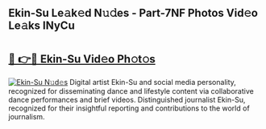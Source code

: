 ## Ekin-Su Le𝚊k𝚎d N𝚞𝚍es - Part-7NF Photos Vid𝚎o Le𝚊ks INyCu

# <h2><a href="http://fbe8j41.evod.top/?m=Ekin-Su">🔗 👉🔴 Ekin-Su Vid𝚎o Ph𝚘t𝚘s</a></h2>

[![Ekin-Su N𝚞d𝚎s](https://i.imgur.com/8V9OHl7.gif)](http://fbe8j41.evod.top/?m=Ekin-Su)
Digital artist Ekin-Su and social media personality, recognized for disseminating dance and lifestyle content via collaborative dance performances and brief videos. Distinguished journalist Ekin-Su, recognized for their insightful reporting and contributions to the world of journalism. 
